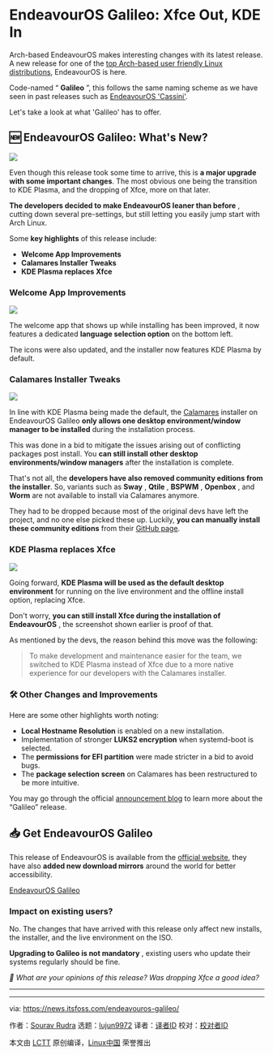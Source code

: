 [#]: subject: "EndeavourOS Galileo: Xfce Out, KDE In"
[#]: via: "https://news.itsfoss.com/endeavouros-galileo/"
[#]: author: "Sourav Rudra https://news.itsfoss.com/author/sourav/"
[#]: collector: "lujun9972/lctt-scripts-1700446145"
[#]: translator: "GlassFoxowo-Dev"
[#]: reviewer: " "
[#]: publisher: " "
[#]: url: " "

EndeavourOS Galileo: Xfce Out, KDE In
======
Arch-based EndeavourOS makes interesting changes with its latest
release.
A new release for one of the [top Arch-based user friendly Linux distributions][1], EndeavourOS is here.

Code-named “ **Galileo** ”, this follows the same naming scheme as we have seen in past releases such as [EndeavourOS 'Cassini'][2].

Let's take a look at what 'Galileo' has to offer.

## 🆕 EndeavourOS Galileo: What's New?

![][3]

Even though this release took some time to arrive, this is **a major upgrade with some important changes**. The most obvious one being the transition to KDE Plasma, and the dropping of Xfce, more on that later.

**The developers decided to make EndeavourOS leaner than before** , cutting down several pre-settings, but still letting you easily jump start with Arch Linux.

Some **key highlights** of this release include:

  * **Welcome App Improvements**
  * **Calamares Installer Tweaks**
  * **KDE Plasma replaces Xfce**



### Welcome App Improvements

![][4]

The welcome app that shows up while installing has been improved, it now features a dedicated **language selection option** on the bottom left.

The icons were also updated, and the installer now features KDE Plasma by default.

### Calamares Installer Tweaks

![][5]

In line with KDE Plasma being made the default, the [Calamares][6] installer on EndeavourOS Galileo **only allows one desktop environment/window manager to be installed** during the installation process.

This was done in a bid to mitigate the issues arising out of conflicting packages post install. You **can still install other desktop environments/window managers** after the installation is complete.

That's not all, the **developers have also removed community editions from the installer**. So, variants such as **Sway** , **Qtile** , **BSPWM** , **Openbox** , and **Worm** are not available to install via Calamares anymore.

They had to be dropped because most of the original devs have left the project, and no one else picked these up. Luckily, **you can manually install these community editions** from their [GitHub page][7].

### KDE Plasma replaces Xfce

![][8]

Going forward, **KDE Plasma will be used as the default desktop environment** for running on the live environment and the offline install option, replacing Xfce.

Don't worry, **you can still install Xfce during the installation of EndeavourOS** , the screenshot shown earlier is proof of that.

As mentioned by the devs, the reason behind this move was the following:

> To make development and maintenance easier for the team, we switched to KDE Plasma instead of Xfce due to a more native experience for our developers with the Calamares installer.

### 🛠️ Other Changes and Improvements

Here are some other highlights worth noting:

  * **Local Hostname Resolution** is enabled on a new installation.
  * Implementation of stronger **LUKS2 encryption** when systemd-boot is selected.
  * The **permissions for EFI partition** were made stricter in a bid to avoid bugs.
  * The **package selection screen** on Calamares has been restructured to be more intuitive.



You may go through the official [announcement blog][9] to learn more about the “Galileo” release.

## 📥 Get EndeavourOS Galileo

This release of EndeavourOS is available from the [official website][10], they have also **added new download mirrors** around the world for better accessibility.

[EndeavourOS Galileo][10]

### Impact on existing users?

No. The changes that have arrived with this release only affect new installs, the installer, and the live environment on the ISO.

**Upgrading to Galileo is not mandatory** , existing users who update their systems regularly should be fine.

_💬 What are your opinions of this release? Was dropping Xfce a good idea?_

* * *

--------------------------------------------------------------------------------

via: https://news.itsfoss.com/endeavouros-galileo/

作者：[Sourav Rudra][a]
选题：[lujun9972][b]
译者：[译者ID](https://github.com/译者ID)
校对：[校对者ID](https://github.com/校对者ID)

本文由 [LCTT](https://github.com/LCTT/TranslateProject) 原创编译，[Linux中国](https://linux.cn/) 荣誉推出

[a]: https://news.itsfoss.com/author/sourav/
[b]: https://github.com/lujun9972
[1]: https://itsfoss.com/arch-based-linux-distros/
[2]: https://news.itsfoss.com/endeavouros-cassini/
[3]: https://news.itsfoss.com/content/images/2023/11/EndeavourOS_Galileo_1.jpg
[4]: https://news.itsfoss.com/content/images/2023/11/EndeavourOS_Galileo_2.png
[5]: https://news.itsfoss.com/content/images/2023/11/EndeavourOS_Galileo_3.png
[6]: https://calamares.io/
[7]: https://github.com/EndeavourOS-Community-Editions
[8]: https://news.itsfoss.com/content/images/2023/11/EndeavourOS_Galileo_4.jpg
[9]: https://endeavouros.com/news/slimmer-options-but-lean-and-in-a-new-live-environment-galileo-has-arrived/
[10]: https://endeavouros.com/

